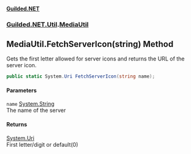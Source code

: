 
#### [Guilded.NET](index 'index')
### [Guilded.NET.Util](index#Guilded_NET_Util 'Guilded.NET.Util').[MediaUtil](MediaUtil 'Guilded.NET.Util.MediaUtil')
## MediaUtil.FetchServerIcon(string) Method
Gets the first letter allowed for server icons and returns the URL of the server icon.  
```csharp
public static System.Uri FetchServerIcon(string name);
```

#### Parameters
<a name='Guilded_NET_Util_MediaUtil_FetchServerIcon(string)_name'></a>
`name` [System.String](https://docs.microsoft.com/en-us/dotnet/api/System.String 'System.String')  
The name of the server
  

#### Returns
[System.Uri](https://docs.microsoft.com/en-us/dotnet/api/System.Uri 'System.Uri')  
First letter/digit or default(0)
